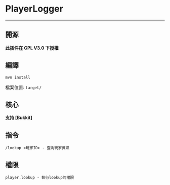 # PlayerLogger

---

## 開源

**此插件在 GPL V3.0 下授權**

## 編譯

```shell
mvn install
```

檔案位置: `target/`

## 核心

**支持 [Bukkit]**

## 指令

```
/lookup <玩家ID> - 查詢玩家資訊
```

## 權限

```
player.lookup - 執行lookup的權限
```

